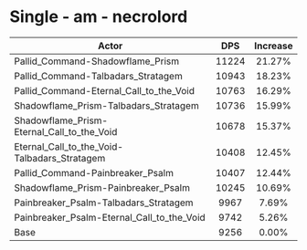 # Single - am - necrolord
| Actor | DPS | Increase |
|---|:---:|:---:|
|Pallid_Command-Shadowflame_Prism|11224|21.27%|
|Pallid_Command-Talbadars_Stratagem|10943|18.23%|
|Pallid_Command-Eternal_Call_to_the_Void|10763|16.29%|
|Shadowflame_Prism-Talbadars_Stratagem|10736|15.99%|
|Shadowflame_Prism-Eternal_Call_to_the_Void|10678|15.37%|
|Eternal_Call_to_the_Void-Talbadars_Stratagem|10408|12.45%|
|Pallid_Command-Painbreaker_Psalm|10407|12.44%|
|Shadowflame_Prism-Painbreaker_Psalm|10245|10.69%|
|Painbreaker_Psalm-Talbadars_Stratagem|9967|7.69%|
|Painbreaker_Psalm-Eternal_Call_to_the_Void|9742|5.26%|
|Base|9256|0.00%|
